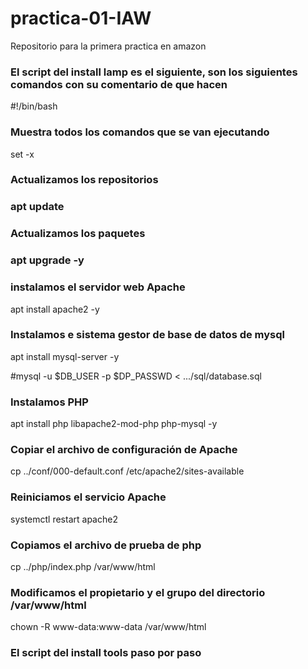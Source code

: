 # practica-01-IAW
Repositorio para la primera practica en amazon 
### El script del install lamp es el siguiente, son los siguientes comandos con su comentario de que hacen 
#!/bin/bash

### Muestra todos los comandos que se van ejecutando
set -x

### Actualizamos los repositorios
### apt update

### Actualizamos los paquetes

### apt upgrade -y

### instalamos el servidor web Apache
apt install apache2 -y

### Instalamos e sistema gestor de base de datos de mysql
apt install mysql-server -y

#mysql -u $DB_USER -p $DP_PASSWD < .../sql/database.sql

### Instalamos  PHP
apt install php libapache2-mod-php php-mysql -y

### Copiar el archivo de configuración de Apache 
cp ../conf/000-default.conf /etc/apache2/sites-available
### Reiniciamos el servicio Apache
systemctl restart apache2

### Copiamos el archivo de prueba de php
cp ../php/index.php /var/www/html

### Modificamos el propietario y el grupo del directorio /var/www/html

chown -R www-data:www-data /var/www/html

### El script del install tools paso por paso 


